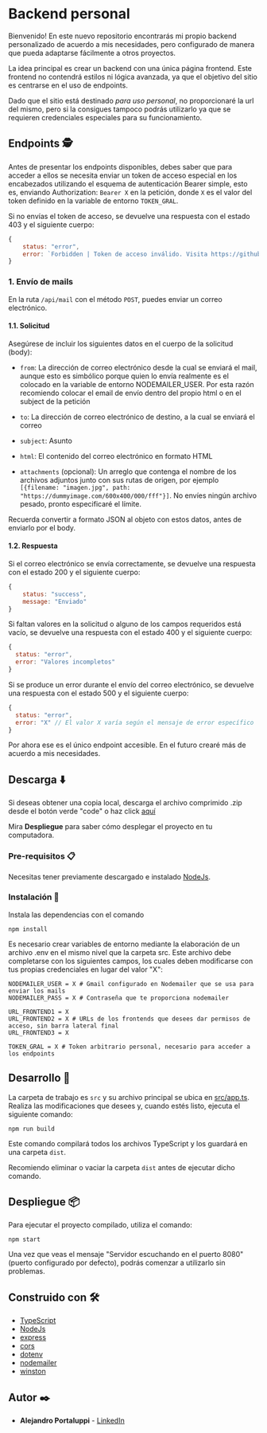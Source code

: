 # Backend personal

Bienvenido! En este nuevo repositorio encontrarás mi propio backend personalizado de acuerdo a mis necesidades, pero configurado de manera que pueda adaptarse fácilmente a otros proyectos.

La idea principal es crear un backend con una única página frontend. Este frontend no contendrá estilos ni lógica avanzada, ya que el objetivo del sitio es centrarse en el uso de endpoints.

Dado que el sitio está destinado _para uso personal_, no proporcionaré la url del mismo, pero si la consigues tampoco podrás utilizarlo ya que se requieren credenciales especiales para su funcionamiento.

## Endpoints 🕵️

Antes de presentar los endpoints disponibles, debes saber que para acceder a ellos se necesita enviar un token de acceso especial en los encabezados utilizando el esquema de autenticación Bearer simple, esto es, enviando Authorization: `Bearer X` en la petición, donde `X` es el valor del token definido en la variable de entorno `TOKEN_GRAL`.

Si no envías el token de acceso, se devuelve una respuesta con el estado 403 y el siguiente cuerpo:

```js
{
    status: "error",
    error: `Forbidden | Token de acceso inválido. Visita https://github.com/Ale6100/backend-personal.git#endpoints-%EF%B8%8F`
}
```

### 1. **Envío de mails** 

En la ruta `/api/mail` con el método `POST`, puedes enviar un correo electrónico. 

#### 1.1. Solicitud
Asegúrese de incluir los siguientes datos en el cuerpo de la solicitud (body):

* `from`: La dirección de correo electrónico desde la cual se enviará el mail, aunque esto es simbólico porque quien lo envía realmente es el colocado en la variable de entorno NODEMAILER_USER. Por esta razón recomiendo colocar el email de envío dentro del propio html o en el subject de la petición

* `to`: La dirección de correo electrónico de destino, a la cual se enviará el correo

* `subject`: Asunto

* `html`: El contenido del correo electrónico en formato HTML

* `attachments` (opcional): Un arreglo que contenga el nombre de los archivos adjuntos junto con sus rutas de origen, por ejemplo `[{filename: "imagen.jpg", path: "https://dummyimage.com/600x400/000/fff"}]`. No envíes ningún archivo pesado, pronto especificaré el límite.

Recuerda convertir a formato JSON al objeto con estos datos, antes de enviarlo por el body.

#### 1.2. Respuesta
Si el correo electrónico se envía correctamente, se devuelve una respuesta con el estado 200 y el siguiente cuerpo:

```js
{
    status: "success",
    message: "Enviado"
}
```

Si faltan valores en la solicitud o alguno de los campos requeridos está vacío, se devuelve una respuesta con el estado 400 y el siguiente cuerpo:

```js
{
  status: "error",
  error: "Valores incompletos"
}

```

Si se produce un error durante el envío del correo electrónico, se devuelve una respuesta con el estado 500 y el siguiente cuerpo:

```js
{
  status: "error",
  error: "X" // El valor X varía según el mensaje de error específico
}
```

Por ahora ese es el único endpoint accesible. En el futuro crearé más de acuerdo a mis necesidades.

## Descarga ⬇️

Si deseas obtener una copia local, descarga el archivo comprimido .zip desde el botón verde "code" o haz click [aquí](https://github.com/Ale6100/backend-personal/archive/refs/heads/main.zip)

Mira **Despliegue** para saber cómo desplegar el proyecto en tu computadora.

### Pre-requisitos 📋

Necesitas tener previamente descargado e instalado [NodeJs](https://nodejs.org/).

### Instalación 🔧

Instala las dependencias con el comando

```
npm install
```

Es necesario crear variables de entorno mediante la elaboración de un archivo .env en el mismo nivel que la carpeta src. Este archivo debe completarse con los siguientes campos, los cuales deben modificarse con tus propias credenciales en lugar del valor "X":

```env
NODEMAILER_USER = X # Gmail configurado en Nodemailer que se usa para enviar los mails
NODEMAILER_PASS = X # Contraseña que te proporciona nodemailer

URL_FRONTEND1 = X
URL_FRONTEND2 = X # URLs de los frontends que desees dar permisos de acceso, sin barra lateral final
URL_FRONTEND3 = X

TOKEN_GRAL = X # Token arbitrario personal, necesario para acceder a los endpoints
```

## Desarrollo 👷

La carpeta de trabajo es `src` y su archivo principal se ubica en [src/app.ts](src/app.ts). Realiza las modificaciones que desees y, cuando estés listo, ejecuta el siguiente comando:

```
npm run build
```

Este comando compilará todos los archivos TypeScript y los guardará en una carpeta `dist`.

Recomiendo eliminar o vaciar la carpeta `dist` antes de ejecutar dicho comando.

## Despliegue 📦

Para ejecutar el proyecto compilado, utiliza el comando:

```
npm start
```

Una vez que veas el mensaje "Servidor escuchando en el puerto 8080" (puerto configurado por defecto), podrás comenzar a utilizarlo sin problemas.

## Construido con 🛠️

* [TypeScript](https://www.typescriptlang.org/)
* [NodeJs](https://nodejs.org/)
* [express](https://www.npmjs.com/package/express)
* [cors](https://www.npmjs.com/package/cors)
* [dotenv](https://www.npmjs.com/package/dotenv)
* [nodemailer](https://www.npmjs.com/package/nodemailer)
* [winston](https://www.npmjs.com/package/winston)

## Autor ✒️

* **Alejandro Portaluppi** - [LinkedIn](https://www.linkedin.com/in/alejandro-portaluppi/)
